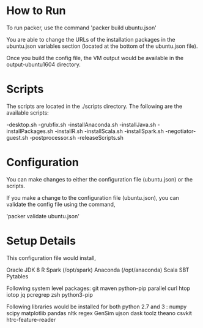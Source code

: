 
How to Run
==========

To run packer, use the command
'packer build ubuntu.json'

You are able to change the URLs of the installation packages in the ubuntu.json variables section
(located at the bottom of the ubuntu.json file).

Once you build the config file, the VM output would be available in the output-ubuntu1604 directory. 

Scripts
=======

The scripts are located in the ./scripts directory.
The following are the available scripts:

-desktop.sh 
-grubfix.sh 
-installAnaconda.sh 
-installJava.sh 
-installPackages.sh
-installR.sh 
-installScala.sh 
-installSpark.sh 
-negotiator-guest.sh 
-postprocessor.sh
-releaseScripts.sh

Configuration
==========
You can make changes to either the configuration file (ubuntu.json) or the scripts.

If you make a change to the configuration file (ubuntu.json),
you can validate the config file using the command,

'packer validate ubuntu.json'


Setup Details
===================

This configuration file would install,

Oracle JDK 8 
R
Spark (/opt/spark)
Anaconda (/opt/anaconda)
Scala
SBT
Pytables

Following system level packages:
git
maven 
python-pip 
parallel 
curl 
htop 
iotop 
jq 
pcregrep 
zsh 
python3-pip

Following libraries would be installed for both python 2.7 and 3 :
numpy 
scipy 
matplotlib 
pandas 
nltk 
regex 
GenSim 
ujson 
dask 
toolz 
theano 
csvkit 
htrc-feature-reader



